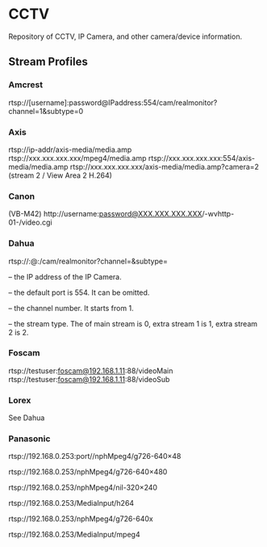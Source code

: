 # CCTV
Repository of CCTV, IP Camera, and other camera/device information.

## Stream Profiles

### Amcrest
rtsp://[username]:password@IPaddress:554/cam/realmonitor?channel=1&subtype=0

### Axis
rtsp://ip-addr/axis-media/media.amp
rtsp://xxx.xxx.xxx.xxx/mpeg4/media.amp
rtsp://xxx.xxx.xxx.xxx:554/axis-media/media.amp
rtsp://xxx.xxx.xxx.xxx/axis-media/media.amp?camera=2 (stream 2 / View Area 2 H.264)

### Canon
(VB-M42) http://username:password@XXX.XXX.XXX.XXX/-wvhttp-01-/video.cgi

### Dahua
rtsp://<username>:<password>@<ip>:<port>/cam/realmonitor?channel=<channelNo>&subtype=<typeNo>

<ip> – the IP address of the IP Camera.

<port> – the default port is 554. It can be omitted.

<channelNo> – the channel number. It starts from 1.

<typeNo> – the stream type. The <typeNo> of main stream is 0, extra stream 1 is 1, extra stream 2 is 2.


### Foscam
rtsp://testuser:foscam@192.168.1.11:88/videoMain
rtsp://testuser:foscam@192.168.1.11:88/videoSub

### Lorex
See Dahua

### Panasonic
rtsp://192.168.0.253:port//nphMpeg4/g726-640×48

rtsp://192.168.0.253/nphMpeg4/g726-640×480

rtsp://192.168.0.253/nphMpeg4/nil-320×240

rtsp://192.168.0.253/MediaInput/h264

rtsp://192.168.0.253/nphMpeg4/g726-640x

rtsp://192.168.0.253/MediaInput/mpeg4

